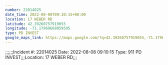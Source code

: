 ```yaml
---
number: 22014025
date_time: 2022-08-08T09:10:15+00:00
location: 17 WEBER RD
latitude: 42.39260757919055
longitude: -71.17969668059595
type: PD INVEST
google_maps_link: https://maps.google.com/?q=42.39260757919055,-71.17969668059595
---
```


;;;;;;Incident #: 22014025   Date: 2022-08-08 09:10:15   Type: 911 PD INVEST;;;Location: 17 WEBER RD;;;
